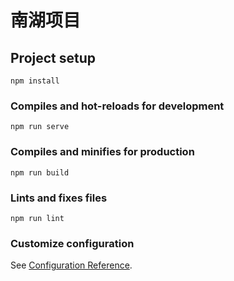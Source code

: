 <!--
 * @Date         : 2020-07-27 15:53:36
 * @LastEditors  : HaoJie
 * @LastEditTime : 2020-07-27 15:57:23
 * @FilePath     : \README.md
--> 
# 南湖项目

## Project setup
```
npm install
```

### Compiles and hot-reloads for development
```
npm run serve
```

### Compiles and minifies for production
```
npm run build
```

### Lints and fixes files
```
npm run lint
```

### Customize configuration
See [Configuration Reference](https://cli.vuejs.org/config/).
